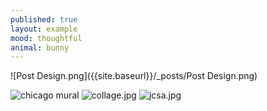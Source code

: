 ```yaml
---
published: true
layout: example
mood: thoughtful
animal: bunny
---
```

![Post Design.png]({{site.baseurl}}/_posts/Post Design.png)

![chicago mural]({{site.baseurl}}/images/lssa.jpg)
![collage.jpg]({{site.baseurl}}/images/collage.jpg)
![jcsa.jpg]({{site.baseurl}}/images/jcsa.jpg)


